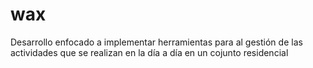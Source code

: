 # wax
Desarrollo enfocado a implementar herramientas para al gestión de las actividades que se realizan en la día a día en un cojunto residencial
